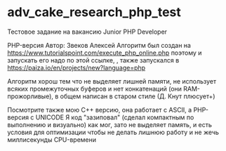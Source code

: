# adv_cake_research_php_test
Тестовое задание на вакансию Junior PHP Developer

PHP-версия
Автор: Звеков Алексей
Алгоритм был создан на https://www.tutorialspoint.com/execute_php_online.php поэтому
и запускать его надо по этой ссылке, , также запускался в https://paiza.io/en/projects/new?language=php

Алгоритм хорош тем что не выделяет лишней памяти, не использует всяких промежуточных
буферов и нет конкатенаций (они RAM-прожорливые), в общем написан в старом стиле (Д. Кнут плюсует+)

Посмотрите также мою С++ версию, она работает с ASCII, а PHP-версия с UNICODE
Я код "зазиповал" (сделал компактным по выполнению и визуально) как мог, зато не выделяет
память, и есть условия для оптимизации чтобы не делать лишнюю работу и не жечь
миллисекунды CPU-времени
